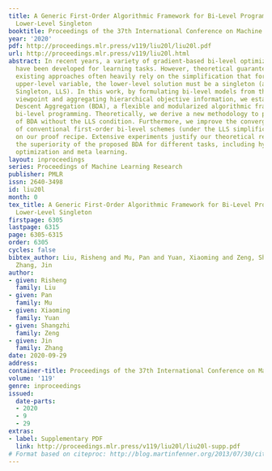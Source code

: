 ```yaml
---
title: A Generic First-Order Algorithmic Framework for Bi-Level Programming Beyond
  Lower-Level Singleton
booktitle: Proceedings of the 37th International Conference on Machine Learning
year: '2020'
pdf: http://proceedings.mlr.press/v119/liu20l/liu20l.pdf
url: http://proceedings.mlr.press/v119/liu20l.html
abstract: In recent years, a variety of gradient-based bi-level optimization methods
  have been developed for learning tasks. However, theoretical guarantees of these
  existing approaches often heavily rely on the simplification that for each fixed
  upper-level variable, the lower-level solution must be a singleton (a.k.a., Lower-Level
  Singleton, LLS). In this work, by formulating bi-level models from the optimistic
  viewpoint and aggregating hierarchical objective information, we establish Bi-level
  Descent Aggregation (BDA), a flexible and modularized algorithmic framework for
  bi-level programming. Theoretically, we derive a new methodology to prove the convergence
  of BDA without the LLS condition. Furthermore, we improve the convergence properties
  of conventional first-order bi-level schemes (under the LLS simplification) based
  on our proof recipe. Extensive experiments justify our theoretical results and demonstrate
  the superiority of the proposed BDA for different tasks, including hyper-parameter
  optimization and meta learning.
layout: inproceedings
series: Proceedings of Machine Learning Research
publisher: PMLR
issn: 2640-3498
id: liu20l
month: 0
tex_title: A Generic First-Order Algorithmic Framework for Bi-Level Programming Beyond
  Lower-Level Singleton
firstpage: 6305
lastpage: 6315
page: 6305-6315
order: 6305
cycles: false
bibtex_author: Liu, Risheng and Mu, Pan and Yuan, Xiaoming and Zeng, Shangzhi and
  Zhang, Jin
author:
- given: Risheng
  family: Liu
- given: Pan
  family: Mu
- given: Xiaoming
  family: Yuan
- given: Shangzhi
  family: Zeng
- given: Jin
  family: Zhang
date: 2020-09-29
address: 
container-title: Proceedings of the 37th International Conference on Machine Learning
volume: '119'
genre: inproceedings
issued:
  date-parts:
  - 2020
  - 9
  - 29
extras:
- label: Supplementary PDF
  link: http://proceedings.mlr.press/v119/liu20l/liu20l-supp.pdf
# Format based on citeproc: http://blog.martinfenner.org/2013/07/30/citeproc-yaml-for-bibliographies/
---
```

